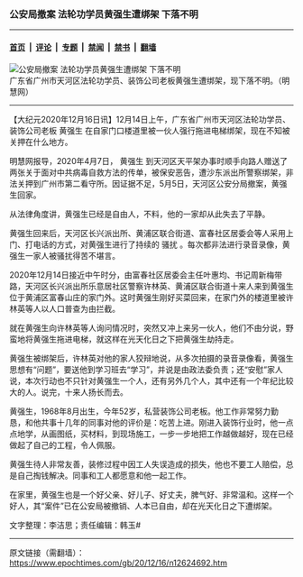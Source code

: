 ### 公安局撤案 法轮功学员黄强生遭绑架 下落不明

---

#### [首页](../../../..?n12624692) &nbsp;|&nbsp; [评论](../../../../../epoch-comment?n12624692) &nbsp;|&nbsp; [专题](../../../../../epoch-special?n12624692) &nbsp;|&nbsp; [禁闻](../../../../../epoch-news?n12624692) &nbsp;|&nbsp; [禁书](../../../../../books?n12624692) &nbsp;|&nbsp; [翻墙](https://github.com/gfw-breaker/nogfw/blob/master/README.md?n12624692)


<div><img alt="公安局撤案 法轮功学员黄强生遭绑架 下落不明" class="attachment-djy_600_400 size-djy_600_400 wp-post-image" src="https://i.epochtimes.com/assets/uploads/2020/12/27f73162e01a2a2c336ba02172fb5ae0-600x400.jpg"/>
<div class="caption">
 广东省广州市天河区法轮功学员、装饰公司老板黄强生遭绑架，现下落不明。（明慧网）
</div></div><hr/><div class="post_content" id="artbody" itemprop="articleBody">
 <!-- article content begin -->
 <p>
  【大纪元2020年12月16日讯】12月14日上午，广东省广州市天河区法轮功学员、装饰公司老板
  <ok href="https://www.epochtimes.com/gb/tag/%E9%BB%84%E5%BC%BA%E7%94%9F.html">
   黄强生
  </ok>
  在自家门口楼道里被一伙人强行拖进电梯绑架，现在不知被关押在什么地方。
 </p>
 <p>
  明慧网报导，2020年4月7日，
  <ok href="https://www.epochtimes.com/gb/tag/%E9%BB%84%E5%BC%BA%E7%94%9F.html">
   黄强生
  </ok>
  到天河区天平架办事时顺手向路人赠送了两张关于面对中共病毒自救方法的传单，被保安恶告，遭沙东派出所警察绑架，非法关押到广州市第二看守所。因证据不足，5月5日，天河区公安分局撤案，黄强生回家。
 </p>
 <p>
  从法律角度讲，黄强生已经是自由人，不料，他的一家却从此失去了平静。
 </p>
 <p>
  黄强生回来后，天河区长兴派出所、黄浦区联合街道、富春社区居委会等人采用上门、打电话的方式，对黄强生进行了持续的
  <ok href="https://www.epochtimes.com/gb/tag/%E9%AA%9A%E6%89%B0.html">
   骚扰
  </ok>
  。每次都非法进行录音录像，黄强生一家人被骚扰得苦不堪言。
 </p>
 <p>
  2020年12月14日接近中午时分，由富春社区居委会主任叶惠均、书记周新梅带路，天河区长兴派出所乐意居社区警察许林英、黄浦区联合街道十来人来到黄强生位于黄浦区富春山庄的家门外。这时黄强生刚好买菜回来，在家门外的楼道里被许林英等人以人口普查为由拦截。
 </p>
 <p>
  就在黄强生向许林英等人询问情况时，突然又冲上来另一伙人，他们不由分说，野蛮地将黄强生拖进电梯，就这样在光天化日之下把黄强生劫持走。
 </p>
 <p>
  黄强生被绑架后，许林英对他的家人狡辩地说，从多次拍摄的录音录像看，黄强生思想有“问题”，要送他到学习班去“学习”，并说是由政法委负责；还“安慰”家人说，本次行动也不只针对黄强生一个人，还有另外几个人，其中还有一个年纪比较大的人。说完，十来人扬长而去。
 </p>
 <p>
  黄强生，1968年8月出生，今年52岁，私营装饰公司老板。他工作非常努力勤恳，和他共事十几年的同事对他的评价是：吃苦上进。刚进入装饰行业时，他一点点地学，从画图纸，买材料，到现场施工，一步一步地把工作越做越好，现在已经做起了自己的工程，令人佩服。
 </p>
 <p>
  黄强生待人非常友善，装修过程中因工人失误造成的损失，他也不要工人赔偿，总是自己掏钱解决。同事和工人都愿意和他一起工作。
 </p>
 <p>
  在家里，黄强生也是一个好父亲、好儿子、好丈夫，脾气好、非常温和。这样一个好人，其“案件”已在公安局被撤销、人本已自由，却在光天化日之下遭绑架。
 </p>
 <p>
  文字整理：李洁思；责任编辑：韩玉#
 </p>
 <!-- article content end -->
 <div id="below_article_ad">
 </div>
</div>


---

原文链接（需翻墙）：https://www.epochtimes.com/gb/20/12/16/n12624692.htm